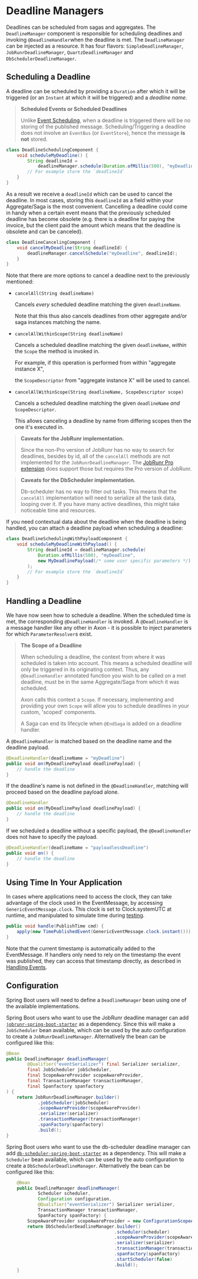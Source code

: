 # Deadline Managers

Deadlines can be scheduled from sagas and aggregates. The `DeadlineManager` component is responsible for scheduling deadlines and invoking `@DeadlineHandler`when the deadline is met. The `DeadlineManager` can be injected as a resource. It has four flavors: `SimpleDeadlineManager`, `JobRunrDeadlineManager`, `QuartzDeadlineManager` and `DbSchedulerDeadlineManager`.

## Scheduling a Deadline

A deadline can be scheduled by providing a `Duration` after which it will be triggered \(or an `Instant` at which it will be triggered\) and a _deadline name_.

> **Scheduled Events or Scheduled Deadlines**
>
> Unlike [Event Scheduling](event-schedulers.md), when a deadline is triggered there will be no storing of the published message. Scheduling/Triggering a deadline does not involve an `EventBus` \(or `EventStore`\), hence the message **is not** stored.

```java
class DeadlineSchedulingComponent {
    void scheduleMyDeadline() {
        String deadlineId = 
            deadlineManager.schedule(Duration.ofMillis(500), "myDeadline");
        // For example store the `deadlineId`
    }
}
```

As a result we receive a `deadlineId` which can be used to cancel the deadline. In most cases, storing this `deadlineId` as a field within your Aggregate/Saga is the most convenient. Cancelling a deadline could come in handy when a certain event means that the previously scheduled deadline has become obsolete \(e.g. there is a deadline for paying the invoice, but the client paid the amount which means that the deadline is obsolete and can be canceled\).

```java
class DeadlineCancelingComponent {
    void cancelMyDeadline(String deadlineId) {
        deadlineManager.cancelSchedule("myDeadline", deadlineId);
    }
}
```

Note that there are more options to cancel a deadline next to the previously mentioned:

* `cancelAll(String deadlineName)`

  Cancels _every_ scheduled deadline matching the given `deadlineName`.

  Note that this thus also cancels deadlines from other aggregate and/or saga instances matching the name.

* `cancelAllWithinScope(String deadlineName)`

  Cancels a scheduled deadline matching the given `deadlineName`, _within_ the `Scope` the method is invoked in.

  For example, if this operation is performed from within "aggregate instance X",

  the `ScopeDescriptor` from "aggregate instance X" will be used to cancel.

* `cancelAllWithinScope(String deadlineName, ScopeDescriptor scope)`

  Cancels a scheduled deadline matching the given `deadlineName` _and_ `ScopeDescriptor`.

  This allows canceling a deadline by name from differing scopes then the one it's executed in.

> **Caveats for the JobRunr implementation.**
> 
> Since the non-Pro version of JobRunr has no way to search for deadlines, besides by id, all of the `cancelAll` methods are not implemented for the `JobRunrDeadlineManager`.
> The [JobRunr Pro extension](../../../extensions/jobrunrpro.md) does support those but requires the Pro version of JobRunr.

> **Caveats for the DbScheduler implementation.**
>
> Db-scheduler has no way to filter out tasks. This means that the `cancelAll` implementation will need to serialize all the task data, looping over it. If you have many active deadlines, this might take noticeable time and resources.


If you need contextual data about the deadline when the deadline is being handled, you can attach a deadline payload when scheduling a deadline:

```java
class DeadlineSchedulingWithPayloadComponent {
    void scheduleMyDeadlineWithPayload() {
        String deadlineId = deadlineManager.schedule(
            Duration.ofMillis(500), "myDeadline", 
            new MyDeadlinePayload(/* some user specific parameters */)
        );
        // For example store the `deadlineId`
    }
}
```

## Handling a Deadline

We have now seen how to schedule a deadline. When the scheduled time is met, the corresponding `@DeadlineHandler` is invoked. A `@DeadlineHandler` is a message handler like any other in Axon - it is possible to inject parameters for which `ParameterResolver`s exist.

> **The Scope of a Deadline**
>
> When scheduling a deadline, the context from where it was scheduled is taken into account. This means a scheduled deadline will only be triggered in its originating context. Thus, any `@DeadlineHandler` annotated function you wish to be called on a met deadline, must be in the same Aggregate/Saga from which it was scheduled.
>
> Axon calls this context a `Scope`. If necessary, implementing and providing your own `Scope` will allow you to schedule deadlines in your custom, 'scoped' components.
> 
> A Saga can end its lifecycle when `@EndSaga` is added on a deadline handler. 

A `@DeadlineHandler` is matched based on the deadline name and the deadline payload.

```java
@DeadlineHandler(deadlineName = "myDeadline")
public void on(MyDeadlinePayload deadlinePayload) {
    // handle the deadline
}
```

If the deadline's name is not defined in the `@DeadlineHandler`, matching will proceed based on the deadline payload alone.

```java
@DeadlineHandler
public void on(MyDeadlinePayload deadlinePayload) {
    // handle the deadline
}
```

If we scheduled a deadline without a specific payload, the `@DeadlineHandler` does not have to specify the payload.

```java
@DeadlineHandler(deadlineName = "payloadlessDeadline")
public void on() {
    // handle the deadline
}
```

## Using Time In Your  Application

In cases where applications need to access the clock, they can take advantage of the clock used in the EventMessage, by accessing `GenericEventMessage.clock`. This clock is set to Clock.systemUTC at runtime, and manipulated to simulate time during [testing](../testing/).

```java
public void handle(PublishTime cmd) {
    apply(new TimePublishedEvent(GenericEventMessage.clock.instant()));
}
```

Note that the current timestamp is automatically added to the EventMessage. If handlers only need to rely on the timestamp the event was published, they can access that timestamp directly, as described in [Handling Events](../events/event-handlers.md).

## Configuration

Spring Boot users will need to define a `DeadlineManager` bean using one of the available implementations. 

Spring Boot users who want to use the JobRunr deadline manager can add [`jobrunr-spring-boot-starter`](https://mvnrepository.com/artifact/org.jobrunr/jobrunr-spring-boot-starter) as a dependency. Since this will make a `JobScheduler` bean available, which can be used by the auto configuration to create a `JobRunrDeadlineManager`.
Alternatively the bean can be configured like this:

```java
@Bean
public DeadlineManager deadlineManager(
        @Qualifier("eventSerializer") final Serializer serializer,
        final JobScheduler jobScheduler,
        final ScopeAwareProvider scopeAwareProvider,
        final TransactionManager transactionManager,
        final Spanfactory spanfactory
) {
    return JobRunrDeadlineManager.builder()
            .jobScheduler(jobScheduler)
            .scopeAwareProvider(scopeAwareProvider)
            .serializer(serializer)
            .transactionManager(transactionManager)
            .spanFactory(spanfactory)
            .build();
}
```

Spring Boot users who want to use the db-scheduler deadline manager can add [`db-scheduler-spring-boot-starter`](https://mvnrepository.com/artifact/com.github.kagkarlsson/db-scheduler-spring-boot-starter) as a dependency. This will make a `Scheduler` bean available, which can be used by the auto configuration to create a `DbSchedulerDeadlineManager`.
Alternatively the bean can be configured like this:
```java
    @Bean
    public DeadlineManager deadlineManager(
            Scheduler scheduler,
            Configuration configuration,
            @Qualifier("eventSerializer") Serializer serializer,
            TransactionManager transactionManager,
            SpanFactory spanFactory) {
        ScopeAwareProvider scopeAwareProvider = new ConfigurationScopeAwareProvider(configuration);
        return DbSchedulerDeadlineManager.builder()
                                         .scheduler(scheduler)
                                         .scopeAwareProvider(scopeAwareProvider)
                                         .serializer(serializer)
                                         .transactionManager(transactionManager)
                                         .spanFactory(spanFactory)
                                         .startScheduler(false)
                                         .build();
    }
```
